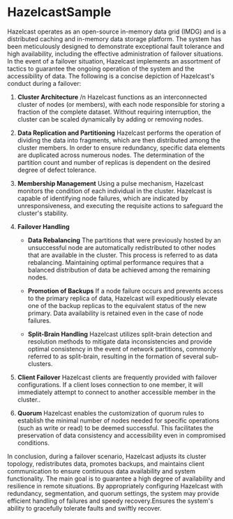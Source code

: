 # HazelcastSample

Hazelcast operates as an open-source in-memory data grid (IMDG) and is a distributed caching and in-memory data storage platform. The system has been meticulously designed to demonstrate exceptional fault tolerance and high availability, including the effective administration of failover situations. In the event of a failover situation, Hazelcast implements an assortment of tactics to guarantee the ongoing operation of the system and the accessibility of data. The following is a concise depiction of Hazelcast's conduct during a failover:

1. **Cluster Architecture**
/n Hazelcast functions as an interconnected cluster of nodes (or members), with each node responsible for storing a fraction of the complete dataset. Without requiring interruption, the cluster can be scaled dynamically by adding or removing nodes.

2. **Data Replication and Partitioning**
Hazelcast performs the operation of dividing the data into fragments, which are then distributed among the cluster members. In order to ensure redundancy, specific data elements are duplicated across numerous nodes. The determination of the partition count and number of replicas is dependent on the desired degree of defect tolerance.

3. **Membership Management**
Using a pulse mechanism, Hazelcast monitors the condition of each individual in the cluster. Hazelcast is capable of identifying node failures, which are indicated by unresponsiveness, and executing the requisite actions to safeguard the cluster's stability.

4. **Failover Handling**
   - **Data Rebalancing**
The partitions that were previously hosted by an unsuccessful node are automatically redistributed to other nodes that are available in the cluster. This process is referred to as data rebalancing. Maintaining optimal performance requires that a balanced distribution of data be achieved among the remaining nodes.
   
   - **Promotion of Backups**
If a node failure occurs and prevents access to the primary replica of data, Hazelcast will expeditiously elevate one of the backup replicas to the equivalent status of the new primary. Data availability is retained even in the case of node failures.
   
   - **Split-Brain Handling**
Hazelcast utilizes split-brain detection and resolution methods to mitigate data inconsistencies and provide optimal consistency in the event of network partitions, commonly referred to as split-brain, resulting in the formation of several sub-clusters.

5. **Client Failover**
Hazelcast clients are frequently provided with failover configurations. If a client loses connection to one member, it will immediately attempt to connect to another accessible member in the cluster..

6. **Quorum**
Hazelcast enables the customization of quorum rules to establish the minimal number of nodes needed for specific operations (such as write or read) to be deemed successful. This facilitates the preservation of data consistency and accessibility even in compromised conditions.

In conclusion, during a failover scenario, Hazelcast adjusts its cluster topology, redistributes data, promotes backups, and maintains client communication to ensure continuous data availability and system functionality. The main goal is to guarantee a high degree of availability and resilience in remote situations. By appropriately configuring Hazelcast with redundancy, segmentation, and quorum settings, the system may provide efficient handling of failures and speedy recovery.Ensures the system's ability to gracefully tolerate faults and swiftly recover.
